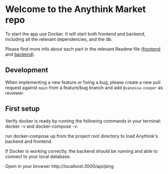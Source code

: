 # Welcome to the Anythink Market repo

To start the app use Docker. It will start both frontend and backend, including all the relevant dependencies, and the db.

Please find more info about each part in the relevant Readme file ([frontend](frontend/readme.md) and [backend](backend/README.md)).

## Development

When implementing a new feature or fixing a bug, please create a new pull request against `main` from a feature/bug branch and add `@vanessa-cooper` as reviewer.

## First setup

Verify docker is ready by running the following commands in your terminal: docker -v and docker-compose -v.

run docker-compose up from the project root directory to load Anythink's backend and frontend.

If Docker is working correctly, the backend should be running and able to connect to your local database.

Open in your browser http://localhost:3000/api/ping
